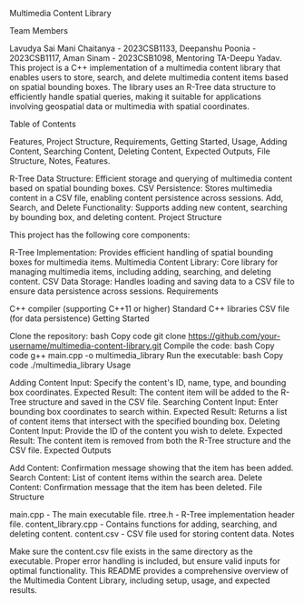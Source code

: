 Multimedia Content Library

Team Members

Lavudya Sai Mani Chaitanya - 2023CSB1133,
Deepanshu Poonia - 2023CSB1117,
Aman Sinam - 2023CSB1098,
Mentoring TA-Deepu Yadav.
This project is a C++ implementation of a multimedia content library that enables users to store, search, and delete multimedia content items based on spatial bounding boxes. The library uses an R-Tree data structure to efficiently handle spatial queries, making it suitable for applications involving geospatial data or multimedia with spatial coordinates.

Table of Contents

Features,
Project Structure,
Requirements,
Getting Started,
Usage,
Adding Content,
Searching Content,
Deleting Content,
Expected Outputs,
File Structure,
Notes,
Features.

R-Tree Data Structure: Efficient storage and querying of multimedia content based on spatial bounding boxes.
CSV Persistence: Stores multimedia content in a CSV file, enabling content persistence across sessions.
Add, Search, and Delete Functionality: Supports adding new content, searching by bounding box, and deleting content.
Project Structure

This project has the following core components:

R-Tree Implementation: Provides efficient handling of spatial bounding boxes for multimedia items.
Multimedia Content Library: Core library for managing multimedia items, including adding, searching, and deleting content.
CSV Data Storage: Handles loading and saving data to a CSV file to ensure data persistence across sessions.
Requirements

C++ compiler (supporting C++11 or higher)
Standard C++ libraries
CSV file (for data persistence)
Getting Started

Clone the repository:
bash
Copy code
git clone https://github.com/your-username/multimedia-content-library.git
Compile the code:
bash
Copy code
g++ main.cpp -o multimedia_library
Run the executable:
bash
Copy code
./multimedia_library
Usage

Adding Content
Input: Specify the content's ID, name, type, and bounding box coordinates.
Expected Result: The content item will be added to the R-Tree structure and saved in the CSV file.
Searching Content
Input: Enter bounding box coordinates to search within.
Expected Result: Returns a list of content items that intersect with the specified bounding box.
Deleting Content
Input: Provide the ID of the content you wish to delete.
Expected Result: The content item is removed from both the R-Tree structure and the CSV file.
Expected Outputs

Add Content: Confirmation message showing that the item has been added.
Search Content: List of content items within the search area.
Delete Content: Confirmation message that the item has been deleted.
File Structure

main.cpp - The main executable file.
rtree.h - R-Tree implementation header file.
content_library.cpp - Contains functions for adding, searching, and deleting content.
content.csv - CSV file used for storing content data.
Notes

Make sure the content.csv file exists in the same directory as the executable.
Proper error handling is included, but ensure valid inputs for optimal functionality.
This README provides a comprehensive overview of the Multimedia Content Library, including setup, usage, and expected results.













